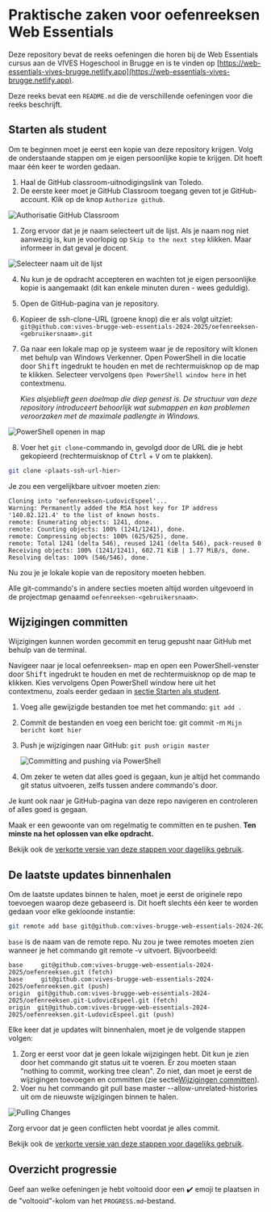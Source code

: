 # Praktische zaken voor oefenreeksen Web Essentials

Deze repository bevat de reeks oefeningen die horen bij de Web Essentials cursus aan de VIVES Hogeschool in Brugge en is te vinden op [https://web-essentials-vives-brugge.netlify.app](https://web-essentials-vives-brugge.netlify.app).

Deze reeks bevat een `README.md` die de verschillende oefeningen voor die reeks beschrijft.

## Starten als student

Om te beginnen moet je eerst een kopie van deze repository krijgen. Volg de onderstaande stappen om je eigen persoonlijke kopie te krijgen. Dit hoeft maar één keer te worden gedaan.

1. Haal de GitHub classroom-uitnodigingslink van Toledo.
2. De eerste keer moet je GitHub Classroom toegang geven tot je GitHub-account. Klik op de knop `Authorize github`.

![Authorisatie GitHub Classroom](./global/authorize-github-classroom.png)

1. Zorg ervoor dat je je naam selecteert uit de lijst. Als je naam nog niet aanwezig is, kun je voorlopig op `Skip to the next step` klikken. Maar informeer in dat geval je docent.

![Selecteer naam uit de lijst](./global/classroom-roster.png)

4. Nu kun je de opdracht accepteren en wachten tot je eigen persoonlijke kopie is aangemaakt (dit kan enkele minuten duren - wees geduldig).

5. Open de GitHub-pagina van je repository.

6. Kopieer de ssh-clone-URL (groene knop) die er als volgt uitziet: `git@github.com:vives-brugge-web-essentials-2024-2025/oefenreeksen-<gebruikersnaam>.git`

7. Ga naar een lokale map op je systeem waar je de repository wilt klonen met behulp van Windows Verkenner. Open PowerShell in die locatie door <kbd>Shift</kbd> ingedrukt te houden en met de rechtermuisknop op de map te klikken. Selecteer vervolgens `Open PowerShell window here` in het contextmenu.
   
   *Kies alsjeblieft geen doelmap die diep genest is. De structuur van deze repository introduceert behoorlijk wat submappen en kan problemen veroorzaken met de maximale padlengte in Windows.*

![PowerShell openen in map](./Global/powershell.png)

8. Voer het `git clone`-commando in, gevolgd door de URL die je hebt gekopieerd (rechtermuisknop of <kbd>Ctrl</kbd> + <kbd>V</kbd> om te plakken).

```bash
git clone <plaats-ssh-url-hier>
```

Je zou een vergelijkbare uitvoer moeten zien:

```text
Cloning into 'oefenreeksen-LudovicEspeel'...
Warning: Permanently added the RSA host key for IP address '140.82.121.4' to the list of known hosts.
remote: Enumerating objects: 1241, done.
remote: Counting objects: 100% (1241/1241), done.
remote: Compressing objects: 100% (625/625), done.
remote: Total 1241 (delta 546), reused 1241 (delta 546), pack-reused 0
Receiving objects: 100% (1241/1241), 602.71 KiB | 1.77 MiB/s, done.
Resolving deltas: 100% (546/546), done.
```

Nu zou je je lokale kopie van de repository moeten hebben.

Alle git-commando's in andere secties moeten altijd worden uitgevoerd in de projectmap genaamd `oefenreeksen-<gebruikersnaam>`.

## Wijzigingen committen

Wijzigingen kunnen worden gecommit en terug gepusht naar GitHub met behulp van de terminal.

Navigeer naar je local oefenreeksen-<gebruikersnaam> map en open een PowerShell-venster door <kbd>Shift</kbd> ingedrukt te houden en met de rechtermuisknop op de map te klikken. Kies vervolgens Open PowerShell window here uit het contextmenu, zoals eerder gedaan in [sectie Starten als student](#starten-als-een-student).

1. Voeg alle gewijzigde bestanden toe met het commando: `git add .`
2. Commit de bestanden en voeg een bericht toe: git commit -m `Mijn bericht komt hier`

3. Push je wijzigingen naar GitHub: `git push origin master`

    ![Committing and pushing via PowerShell](./Global/commit_push_powershell.png)

4. Om zeker te weten dat alles goed is gegaan, kun je altijd het commando git status uitvoeren, zelfs tussen andere commando's door.

Je kunt ook naar je GitHub-pagina van deze repo navigeren en controleren of alles goed is gegaan.

Maak er een gewoonte van om regelmatig te committen en te pushen. **Ten minste na het oplossen van elke opdracht.**

Bekijk ook de [verkorte versie van deze stappen voor dagelijks gebruik](./short_instructions.md).

## De laatste updates binnenhalen

Om de laatste updates binnen te halen, moet je eerst de originele repo toevoegen waarop deze gebaseerd is. Dit hoeft slechts één keer te worden gedaan voor elke gekloonde instantie:

```bash
git remote add base git@github.com:vives-brugge-web-essentials-2024-2025/oefenreeksen.git
```

`base` is de naam van de remote repo. Nu zou je twee remotes moeten zien wanneer je het commando git remote -v uitvoert. Bijvoorbeeld:

```text
base     git@github.com:vives-brugge-web-essentials-2024-2025/oefenreeksen.git (fetch)
base     git@github.com:vives-brugge-web-essentials-2024-2025/oefenreeksen.git (push)
origin  git@github.com:vives-brugge-web-essentials-2024-2025/oefenreeksen.git-LudovicEspeel.git (fetch)
origin  git@github.com:vives-brugge-web-essentials-2024-2025/oefenreeksen.git-LudovicEspeel.git (push)
```

Elke keer dat je updates wilt binnenhalen, moet je de volgende stappen volgen:

1. Zorg er eerst voor dat je geen lokale wijzigingen hebt. Dit kun je zien door het commando git status uit te voeren. Er zou moeten staan "nothing to commit, working tree clean". Zo niet, dan moet je eerst de wijzigingen toevoegen en committen (zie sectie[Wijzigingen committen](#wijzigingen-committen)).
2. Voer nu het commando git pull base master --allow-unrelated-histories uit om de nieuwste wijzigingen binnen te halen.

![Pulling Changes](./Global/pull_changes.png)

Zorg ervoor dat je geen conflicten hebt voordat je alles commit.

Bekijk ook de [verkorte versie van deze stappen voor dagelijks gebruik](./short_instructions.md).

## Overzicht progressie

Geef aan welke oefeningen je hebt voltooid door een ✔️ emoji te plaatsen in de "voltooid"-kolom van het `PROGRESS.md`-bestand.